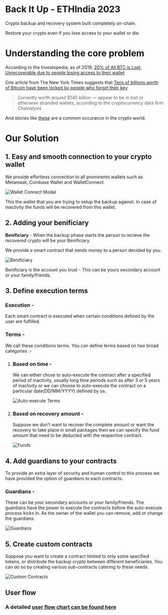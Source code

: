 # Back It Up - ETHIndia 2023

Crypto backup and recovery system built completely on-chain.

Restore your crypto even if you lose access to your wallet or die.

# Understanding the core problem
According to the Investopedia; as of 2019; [20% of All BTC is Lost, Unrecoverable due to people losing access to their wallet](https://www.investopedia.com/news/20-all-btc-lost-unrecoverable-study-shows/)

One article from The New York Times suggests that [Tens of billions worth of Bitcoin have been locked by people who forgot their key](https://www.nytimes.com/2021/01/13/business/tens-of-billions-worth-of-bitcoin-have-been-locked-by-people-who-forgot-their-key.html)

> Currently worth around $140 billion — appear to be in lost or otherwise stranded wallets, according to the cryptocurrency data firm Chainalysis

And stories like [these](https://dailyhodl.com/2023/11/07/banker-loses-access-to-450000000-worth-of-ethereum-eth-after-misplacing-wallet-keys-report/) are a common occurance in the crypto world.

# Our Solution
## 1. **Easy and smooth connection to your crypto wallet**
   
   We provide effortless connection to all prominents wallets such as Metamask, Coinbase Wallet and WalletConnect.
   
   ![Wallet Connect Modal](https://github.com/PrakharSingh0908/ETHIndia/assets/102904893/5345ae22-6562-4fb2-801f-cbb487c58272)
   
   This the wallet that you are trying to setup the backup against. In case of inactivity the funds will be recovered from this wallet.

## 2. **Adding your benificiary**

   **Benificiary** - When the backup phase starts the person to recieve the recovered crypto will be your Benificiary.

   We provide a smart contract that sends money to a person decided by you.
   
   ![Benificiary](https://github.com/PrakharSingh0908/ETHIndia/assets/102904893/ed4e9a7e-aa72-4b15-99c0-bd713dd056f4)

   Benificiary is the account you trust - This can be yours secondary account or your family/friends.

## 3. **Define execution terms**
   ### **Execution** - 
   Each smart contract is executed when certain conditions defined by the user are fulfilled.
   
   ### **Terms** - 
   We call these conditions terms. You can define terms based on two broad categories :-

   1. ### Based on time -
      We can either chose to auto-execute the contract after a specified period of inactivity, usually long time periods such as after 3 or 5 years of inactivity or we can choose to auto-execute the contract on a particular date(DD/MM/YYYY) defined by us.
      
      ![Auto-execute Terms](https://github.com/PrakharSingh0908/ETHIndia/assets/102904893/6ec210a3-dea8-45c0-8155-3da87cca3240)

   3. ### Based on recovery amount -
      Suppose we don't want to recover the complete amount or want the recovery to take place in small packages then we can specify the fund amount that need to be deducted with the respective contract.

      ![Funds](https://github.com/PrakharSingh0908/ETHIndia/assets/102904893/ae7cbad2-7610-411e-a383-943a089042b6)

## 4. **Add guardians to your contracts**
   To provide an extra layer of security and human control to this process we have provided the option of guardians to each contracts.
   
   ### Guardians - 
   These can be your secondary accounts or your family/friends. The guardians have the power to execute the contracts before the auto-execute process kicks in. As the owner of the wallet you can remove, add or change the guardians.

   ![Guardians](https://github.com/PrakharSingh0908/ETHIndia/assets/102904893/67385bfe-79dd-4f54-8a79-fa4f8e17e0f8)

## 5. **Create custom contracts**
   Suppose you want to create a contract limited to only some specified tokens, or distribute the backup crypto between different beneficiaries. You can do so by creating various sub-contracts catering to these needs.

   ![Custom Contracts](https://github.com/PrakharSingh0908/ETHIndia/assets/102904893/2833008b-1aff-426e-ad7e-e3822d44bd94)

## User flow
### A detailed [user flow chart can be found here](https://drive.google.com/file/d/1c-n2Is1LTYWWP45HjkSQkdZcUYsDnaBD/view?usp=sharing)

